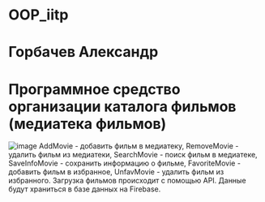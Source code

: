 # OOP_iitp
# Горбачев Александр
# Программное средство организации каталога фильмов (медиатека фильмов)
![image](https://github.com/Gorbachevvvv/OOP_iitp/assets/114992261/849f6688-c3c3-4f94-909c-6cc69c6a007d)
AddMovie - добавить фильм в медиатеку, RemoveMovie - удалить фильм из медиатеки, SearchMovie - поиск фильм в медиатеке, SaveInfoMovie - сохранить информацию о фильме, FavoriteMovie - добавить фильм в избранное, UnfavMovie - удалить фильм из избранного. Загрузка фильмов происходит с помощью API. Данные будут храниться в базе данных на Firebase.
